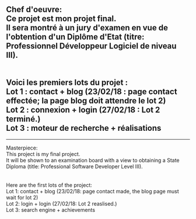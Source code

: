 Chef d'oeuvre:
<br>
Ce projet est mon projet final.<br>
Il sera montré à un jury d'examen en vue de l'obtention d'un Diplôme d'Etat (titre: Professionnel Développeur Logiciel de niveau III). <br>
<br>
<br>
Voici les premiers lots du projet : <br>
Lot 1 : contact + blog (23/02/18 : page contact effectée; la page blog doit attendre le lot 2)  <br>
Lot 2 : connexion + login (27/02/18 : Lot 2 terminé.) <br>
Lot 3 : moteur de recherche + réalisations <br>
---
---
Masterpiece:
<br>
This project is my final project. <br>
It will be shown to an examination board with a view to obtaining a State Diploma (title: Professional Software Developer Level III). <br>
<br>
<br>
Here are the first lots of the project: <br>
Lot 1: contact + blog (23/02/18: page contact made, the blog page must wait for lot 2) <br>
Lot 2: login + login (27/02/18: Lot 2 reaslised.) <br>
Lot 3: search engine + achievements <br>